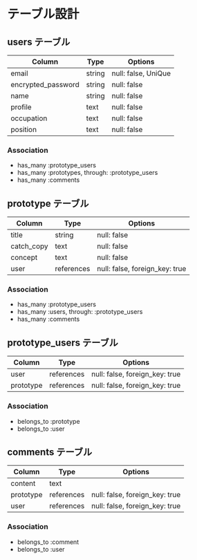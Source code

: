 
# テーブル設計

## users テーブル

| Column              | Type   | Options     |
| ------------------- | ------ | ----------- |
| email               | string | null: false, UniQue |
| encrypted_password  | string | null: false |
| name                | string | null: false |
| profile             | text   | null: false |
| occupation          | text   | null: false |
| position            | text   | null: false |

### Association

- has_many :prototype_users
- has_many :prototypes, through: :prototype_users
- has_many :comments

## prototype テーブル

| Column      | Type         | Options                      |
| ----------- | ------------ | ---------------------------- |
| title       | string       | null: false                  |
| catch_copy  | text         | null: false                  |
| concept     | text         | null: false                  |
| user        | references   | null: false, foreign_key: true |


### Association

- has_many :prototype_users
- has_many :users, through: :prototype_users
- has_many :comments

## prototype_users テーブル

| Column      | Type       | Options                        |
| ----------- | ---------- | ------------------------------ |
| user        | references | null: false, foreign_key: true |
| prototype   | references | null: false, foreign_key: true |

### Association

- belongs_to :prototype
- belongs_to :user

## comments テーブル

| Column  | Type       | Options                        |
| ------- | ---------- | ------------------------------ |
| content | text       |                                |
| prototype| references | null: false, foreign_key: true |
| user     | references | null: false, foreign_key: true |

### Association

- belongs_to :comment
- belongs_to :user